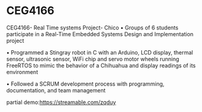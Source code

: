 # CEG4166
CEG4166- Real Time systems Project- Chico
• Groups of 6 students participate in a Real-Time Embedded Systems Design and Implementation project

• Programmed a Stingray robot in C with an Arduino, LCD display, thermal sensor, ultrasonic sensor, WiFi chip and servo motor wheels running FreeRTOS to mimic the behavior of a Chihuahua and display readings of its environment

• Followed a SCRUM development process with programming, documentation, and team management

partial demo:https://streamable.com/zqduy
